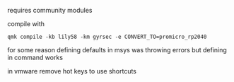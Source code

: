 requires community modules

compile with 
```
qmk compile -kb lily58 -km gyrsec -e CONVERT_TO=promicro_rp2040
```
for some reason defining defaults in msys was throwing errors but defining in command works

in vmware remove hot keys to use shortcuts